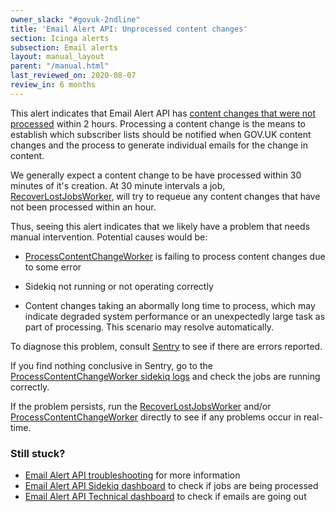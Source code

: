 ```yaml
---
owner_slack: "#govuk-2ndline"
title: 'Email Alert API: Unprocessed content changes'
section: Icinga alerts
subsection: Email alerts
layout: manual_layout
parent: "/manual.html"
last_reviewed_on: 2020-08-07
review_in: 6 months
---
```


This alert indicates that Email Alert API has [content changes that were not
processed][ProcessContentChangeWorker] within 2 hours. Processing a content change
is the means to establish which subscriber lists should be notified when GOV.UK
content changes and the process to generate individual emails for the change in
content.

We generally expect a content change to be have processed within 30 minutes of
it's creation. At 30 minute intervals a job, [RecoverLostJobsWorker], will try
to requeue any content changes that have not been processed within an hour.

Thus, seeing this alert indicates that we likely have a problem that needs
manual intervention. Potential causes would be:

* [ProcessContentChangeWorker] is failing to process content changes due to
  some error

* Sidekiq not running or not operating correctly

* Content changes taking an abormally long time to process, which may indicate
  degraded system performance or an unexpectedly large task as part of
  processing. This scenario may resolve automatically.

To diagnose this problem, consult [Sentry] to see if there are errors reported.

If you find nothing conclusive in Sentry, go to the [ProcessContentChangeWorker
sidekiq logs] and check the jobs are running correctly.

If the problem persists, run the [RecoverLostJobsWorker] and/or
[ProcessContentChangeWorker] directly to see if any problems occur in real-time.

### Still stuck?

* [Email Alert API troubleshooting] for more information
* [Email Alert API Sidekiq dashboard] to check if jobs are being processed
* [Email Alert API Technical dashboard] to check if emails are going out

[RecoverLostJobsWorker]: https://github.com/alphagov/email-alert-api/blob/master/app/workers/recover_lost_jobs_worker.rb
[Sentry]: https://sentry.io/organizations/govuk/issues/?project=202220&statsPeriod=6h
[ProcessContentChangeWorker sidekiq logs]: https://kibana.logit.io/s/2dd89c13-a0ed-4743-9440-825e2e52329e/app/kibana#/discover?_g=(refreshInterval:(display:Off,pause:!f,value:0),time:(from:now-1h,mode:quick,to:now))&_a=(columns:!('@message',host),index:'*-*',interval:auto,query:(query_string:(query:'@type:%20sidekiq%20AND%20application:%20email-alert-api%20AND%20@fields.worker:%20ProcessContentChangeWorker')),sort:!('@timestamp',desc))
[RecoverLostJobsWorker]: https://github.com/alphagov/email-alert-api/blob/master/app/workers/recover_lost_jobs_worker.rb
[ProcessContentChangeWorker]: https://github.com/alphagov/email-alert-api/blob/master/app/workers/process_content_change_worker.rb

[Email Alert API Sidekiq dashboard]: https://grafana.production.govuk.digital/dashboard/file/sidekiq.json?refresh=1m&orgId=1&var-Application=email-alert-api&var-Queues=All&from=now-3h&to=now
[Email Alert API troubleshooting]: /apis/email-alert-api/troubleshooting.html
[Email Alert API Technical dashboard]: https://grafana.production.govuk.digital/dashboard/file/email_alert_api_technical.json?refresh=1m&orgId=1
